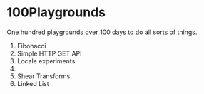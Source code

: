 # 100Playgrounds
One hundred playgrounds over 100 days to do all sorts of things.


1. Fibonacci
2. Simple HTTP GET API
3. Locale experiments
4. 
5. Shear Transforms
6. Linked List
